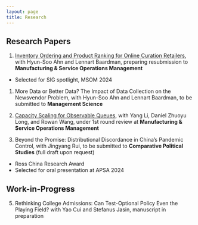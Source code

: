 ```yaml
---
layout: page
title: Research
---
```


## Research Papers

1. [Inventory Ordering and Product Ranking for Online Curation Retailers](https://papers.ssrn.com/sol3/papers.cfm?abstract_id=4061071), with Hyun-Soo Ahn and Lennart Baardman, preparing resubmission to **Manufacturing & Service Operations Management**
- Selected for SIG spotlight, MSOM 2024

1. More Data or Better Data? The Impact of Data Collection on the Newsvendor Problem, with Hyun-Soo Ahn and Lennart Baardman, to be submitted to **Management Science**

1. [Capacity Scaling for Observable Queues](https://papers.ssrn.com/sol3/papers.cfm?abstract_id=3628484), with Yang Li, Daniel Zhuoyu Long, and Rowan Wang, under 1st round review at **Manufacturing & Service Operations Management**

1.  Beyond the Promise: Distributional Discordance in China’s Pandemic Control, with Jingyang Rui, to be submitted to **Comparative Political Studies** (full draft upon request)
- Ross China Research Award
- Selected for oral presentation at APSA 2024

## Work-in-Progress
<ol start="5">
  <li>Rethinking College Admissions: Can Test-Optional Policy Even the Playing Field? with Yao Cui and Stefanus Jasin,
manuscript in preparation </li>
</ol>